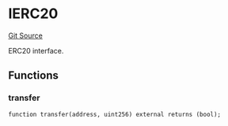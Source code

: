 # IERC20
[Git Source](https://github.com/NaniDAO/accounts/blob/f3bc2185db28d87882552dfc1387b652c8de72eb/src/validators/PaymentValidator.sol)

ERC20 interface.


## Functions
### transfer


```solidity
function transfer(address, uint256) external returns (bool);
```


